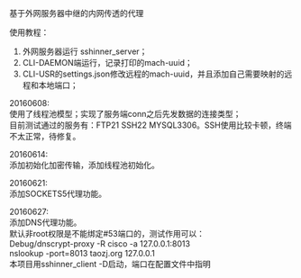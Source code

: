 基于外网服务器中继的内网传透的代理　 

使用教程：  

1. 外网服务器运行 sshinner_server；   
2. CLI-DAEMON端运行，记录打印的mach-uuid；   
3. CLI-USR的settings.json修改远程的mach-uuid，并且添加自己需要映射的远程和本地端口；   

20160608:   
使用了线程池模型；实现了服务端conn之后先发数据的连接类型；   
目前测试通过的服务有：FTP21 SSH22 MYSQL3306。SSH使用比较卡顿，终端不太正常，待修复。   

20160614:   
添加初始化加密传输，添加线程池初始化。   

20160621:   
添加SOCKETS5代理功能。   

20160627:   
添加DNS代理功能。   
默认非root权限是不能绑定#53端口的，测试作用可以：   
Debug/dnscrypt-proxy -R cisco -a 127.0.0.1:8013   
nslookup -port=8013 taozj.org 127.0.0.1   
本项目用sshinner_client -D启动，端口在配置文件中指明   
